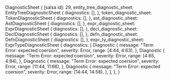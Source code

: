 DiagnosticSheet {
    [salsa id]: 29,
    entity_tree_diagnostic_sheet: EntityTreeDiagnosticSheet {
        diagnostics: [],
    },
    token_diagnostic_sheet: TokenDiagnosticSheet {
        diagnostics: [],
    },
    ast_diagnostic_sheet: AstDiagnosticSheet {
        diagnostics: [],
    },
    expr_diagnostic_sheet: ExprDiagnosticSheet {
        diagnostics: [],
    },
    decl_diagnostic_sheet: DeclDiagnosticSheet {
        diagnostics: [],
    },
    defn_diagnostic_sheet: DefnDiagnosticSheet {
        diagnostics: [],
    },
    expr_ty_diagnostic_sheet: ExprTypeDiagnosticSheet {
        diagnostics: [
            Diagnostic {
                message: "Term Error: expected coersion",
                severity: Error,
                range: [4:44, 4:63),
            },
            Diagnostic {
                message: "Term Error: expected coersion",
                severity: Error,
                range: [4:65, 4:84),
            },
            Diagnostic {
                message: "Term Error: expected coersion",
                severity: Error,
                range: [11:44, 11:66),
            },
            Diagnostic {
                message: "Term Error: expected coersion",
                severity: Error,
                range: [14:44, 14:58),
            },
        ],
    },
}